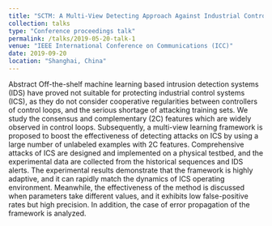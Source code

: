```yaml
---
title: "SCTM: A Multi-View Detecting Approach Against Industrial Control Systems Attacks"
collection: talks
type: "Conference proceedings talk"
permalink: /talks/2019-05-20-talk-1
venue: "IEEE International Conference on Communications (ICC)"
date: 2019-09-20
location: "Shanghai, China"
---
```


Abstract
Off-the-shelf machine learning based intrusion detection systems (IDS) have proved not suitable for protecting industrial control systems (ICS), as they do not consider cooperative regularities between controllers of control loops, and the serious shortage of attacking training sets. We study the consensus and complementary (2C) features which are widely observed in control loops. Subsequently, a multi-view learning framework is proposed to boost the effectiveness of detecting attacks on ICS by using a large number of unlabeled examples with 2C features. Comprehensive attacks of ICS are designed and implemented on a physical testbed, and the experimental data are collected from the historical sequences and IDS alerts. The experimental results demonstrate that the framework is highly adaptive, and it can rapidly match the dynamics of ICS operating environment. Meanwhile, the effectiveness of the method is discussed when parameters take different values, and it exhibits low false-positive rates but high precision. In addition, the case of error propagation of the framework is analyzed.
